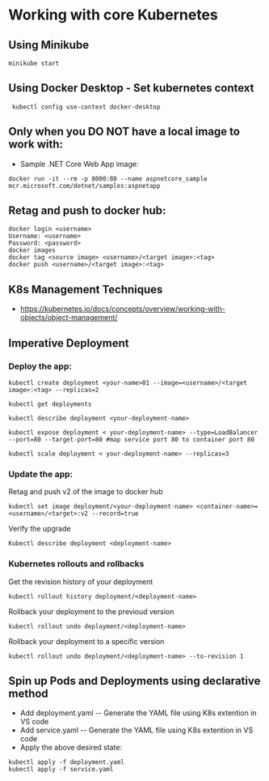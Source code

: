 
# Working with core Kubernetes

## Using Minikube
```
minikube start
```

## Using Docker Desktop - Set kubernetes context
```
 kubectl config use-context docker-desktop
```

## Only when you DO NOT have a local image to work with:
* Sample .NET Core Web App image:
```
docker run -it --rm -p 8000:80 --name aspnetcore_sample mcr.microsoft.com/dotnet/samples:aspnetapp
```

## Retag and push to docker hub:
```
docker login <username>
Username: <username>
Password: <password>
docker images
docker tag <source image> <username>/<target image>:<tag>
docker push <username>/<target image>:<tag>
```


## K8s Management Techniques
* https://kubernetes.io/docs/concepts/overview/working-with-objects/object-management/

## Imperative Deployment

### Deploy the app:
```
kubectl create deployment <your-name>01 --image=<username>/<target image>:<tag> --replicas=2

kubectl get deployments

kubectl describe deployment <your-deployment-name>

kubectl expose deployment < your-deployment-name> --type=LoadBalancer --port=80 --target-port=80 #map service port 80 to container port 80

kubectl scale deployment < your-deployment-name> --replicas=3
```

### Update the app:
Retag and push v2 of the image to docker hub 
```
kubectl set image deployment/<your-deployment-name> <container-name>= <username>/<target>:v2 --record=true
```
Verify the upgrade 
```
Kubectl describe deployment <deployment-name>
```
### Kubernetes rollouts and rollbacks
Get the revision history of your deployment
```
kubectl rollout history deployment/<deployment-name>
```
Rollback your deployment to the previoud version
```
kubectl rollout undo deployment/<deployment-name>
```
Rollback your deployment to a specific version
```
kubectl rollout undo deployment/<deployment-name> --to-revision 1

```


## Spin up Pods and Deployments using declarative method
* Add deployment.yaml -- Generate the YAML file using K8s extention in VS code
* Add service.yaml -- Generate the YAML file using K8s extention in VS code
* Apply the above desired state:
```
kubectl apply -f deployment.yaml
kubectl apply -f service.yaml
```
